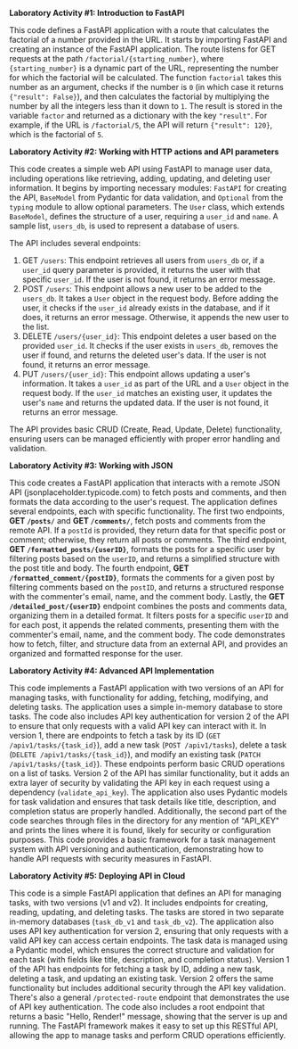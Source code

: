 **Laboratory Activity #1: Introduction to FastAPI**

This code defines a FastAPI application with a route that calculates the factorial of a number provided in the URL. It starts by importing FastAPI and creating an instance of the FastAPI application. The route listens for GET requests at the path `/factorial/{starting_number}`, where `{starting_number}` is a dynamic part of the URL, representing the number for which the factorial will be calculated. The function `factorial` takes this number as an argument, checks if the number is `0` (in which case it returns `{"result": False}`), and then calculates the factorial by multiplying the number by all the integers less than it down to `1`. The result is stored in the variable `factor` and returned as a dictionary with the key `"result"`. For example, if the URL is `/factorial/5`, the API will return `{"result": 120}`, which is the factorial of `5`.

**Laboratory Activity #2: Working with HTTP actions and API parameters**

This code creates a simple web API using FastAPI to manage user data, including operations like retrieving, adding, updating, and deleting user information. It begins by importing necessary modules: `FastAPI` for creating the API, `BaseModel` from Pydantic for data validation, and `Optional` from the `typing` module to allow optional parameters. The `User` class, which extends `BaseModel`, defines the structure of a user, requiring a `user_id` and `name`. A sample list, `users_db`, is used to represent a database of users.

The API includes several endpoints: 
1. GET `/users`: This endpoint retrieves all users from `users_db` or, if a `user_id` query parameter is provided, it returns the user with that specific `user_id`. If the user is not found, it returns an error message.
2. POST `/users`: This endpoint allows a new user to be added to the `users_db`. It takes a `User` object in the request body. Before adding the user, it checks if the `user_id` already exists in the database, and if it does, it returns an error message. Otherwise, it appends the new user to the list.
3. DELETE `/users/{user_id}`: This endpoint deletes a user based on the provided `user_id`. It checks if the user exists in `users_db`, removes the user if found, and returns the deleted user's data. If the user is not found, it returns an error message.
4. PUT `/users/{user_id}`: This endpoint allows updating a user's information. It takes a `user_id` as part of the URL and a `User` object in the request body. If the `user_id` matches an existing user, it updates the user's `name` and returns the updated data. If the user is not found, it returns an error message.

The API provides basic CRUD (Create, Read, Update, Delete) functionality, ensuring users can be managed efficiently with proper error handling and validation.


**Laboratory Activity #3: Working with JSON**

This code creates a FastAPI application that interacts with a remote JSON API (jsonplaceholder.typicode.com) to fetch posts and comments, and then formats the data according to the user's request. The application defines several endpoints, each with specific functionality. The first two endpoints, **GET `/posts/`** and **GET `/comments/`**, fetch posts and comments from the remote API. If a `postId` is provided, they return data for that specific post or comment; otherwise, they return all posts or comments. The third endpoint, **GET `/formatted_posts/{userID}`**, formats the posts for a specific user by filtering posts based on the `userID`, and returns a simplified structure with the post title and body. The fourth endpoint, **GET `/formatted_comment/{postID}`**, formats the comments for a given post by filtering comments based on the `postID`, and returns a structured response with the commenter's email, name, and the comment body. Lastly, the **GET `/detailed_post/{userID}`** endpoint combines the posts and comments data, organizing them in a detailed format. It filters posts for a specific `userID` and for each post, it appends the related comments, presenting them with the commenter's email, name, and the comment body. The code demonstrates how to fetch, filter, and structure data from an external API, and provides an organized and formatted response for the user.


**Laboratory Activity #4: Advanced API Implementation**

This code implements a FastAPI application with two versions of an API for managing tasks, with functionality for adding, fetching, modifying, and deleting tasks. The application uses a simple in-memory database to store tasks. The code also includes API key authentication for version 2 of the API to ensure that only requests with a valid API key can interact with it. In version 1, there are endpoints to fetch a task by its ID (`GET /apiv1/tasks/{task_id}`), add a new task (`POST /apiv1/tasks`), delete a task (`DELETE /apiv1/tasks/{task_id}`), and modify an existing task (`PATCH /apiv1/tasks/{task_id}`). These endpoints perform basic CRUD operations on a list of tasks. Version 2 of the API has similar functionality, but it adds an extra layer of security by validating the API key in each request using a dependency (`validate_api_key`). The application also uses Pydantic models for task validation and ensures that task details like title, description, and completion status are properly handled. Additionally, the second part of the code searches through files in the directory for any mention of "API_KEY" and prints the lines where it is found, likely for security or configuration purposes. This code provides a basic framework for a task management system with API versioning and authentication, demonstrating how to handle API requests with security measures in FastAPI.


**Laboratory Activity #5: Deploying API in Cloud**

This code is a simple FastAPI application that defines an API for managing tasks, with two versions (v1 and v2). It includes endpoints for creating, reading, updating, and deleting tasks. The tasks are stored in two separate in-memory databases (`task_db_v1` and `task_db_v2`). The application also uses API key authentication for version 2, ensuring that only requests with a valid API key can access certain endpoints. The task data is managed using a Pydantic model, which ensures the correct structure and validation for each task (with fields like title, description, and completion status). Version 1 of the API has endpoints for fetching a task by ID, adding a new task, deleting a task, and updating an existing task. Version 2 offers the same functionality but includes additional security through the API key validation. There's also a general `/protected-route` endpoint that demonstrates the use of API key authentication. The code also includes a root endpoint that returns a basic "Hello, Render!" message, showing that the server is up and running. The FastAPI framework makes it easy to set up this RESTful API, allowing the app to manage tasks and perform CRUD operations efficiently.
